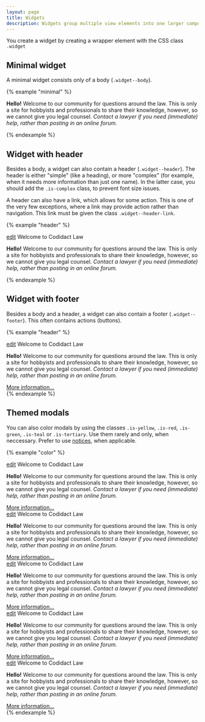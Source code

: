 ```yaml
---
layout: page
title: Widgets
description: Widgets group multiple view elements into one larger component. It's often called a "card" and also often used in sidebars.
---
```


You create a widget by creating a wrapper element with the CSS class `.widget`

## Minimal widget

A minimal widget consists only of a body (`.widget--body`).

{% example "minimal" %}
<div class="widget">
    <div class="widget--body">
        <p><strong>Hello!</strong> Welcome to our community for questions around the law. This is only a site for hobbyists and professionals to share their knowledge, however, so we cannot give you legal counsel. <em>Contact a lawyer if you need (immediate) help, rather than posting in an online forum.</em></p>
    </div>
</div>
{% endexample %}



## Widget with header

Besides a body, a widget can also contain a header (`.widget--header`). The header is either "simple" (like a heading), or more "complex" (for example, when it needs more information than just one name). In the latter case, you should add the `.is-complex` class, to prevent font size issues.

A header can also have a link, which allows for some action. This is one of the very few exceptions, where a link may provide action rather than navigation. This link must be given the class `.widget--header-link`.

{% example "header" %}
<div class="widget">
    <div class="widget--header">
        <a href="#" class="widget--header-link">edit</a>
        Welcome to Codidact Law
    </div>
    <div class="widget--body">
        <p><strong>Hello!</strong> Welcome to our community for questions around the law. This is only a site for hobbyists and professionals to share their knowledge, however, so we cannot give you legal counsel. <em>Contact a lawyer if you need (immediate) help, rather than posting in an online forum.</em></p>
    </div>
</div>
{% endexample %}


## Widget with footer

Besides a body and a header, a widget can also contain a footer (`.widget--footer`). This often contains actions (buttons).

{% example "header" %}
<div class="widget">
    <div class="widget--header">
        <a href="#" class="widget--header-link">edit</a>
        Welcome to Codidact Law
    </div>
    <div class="widget--body">
        <p><strong>Hello!</strong> Welcome to our community for questions around the law. This is only a site for hobbyists and professionals to share their knowledge, however, so we cannot give you legal counsel. <em>Contact a lawyer if you need (immediate) help, rather than posting in an online forum.</em></p>
    </div>
    <div class="widget--footer">
        <a href="#!" class="button is-filled">More information...</a>
    </div>
</div>
{% endexample %}

## Themed modals

You can also color modals by using the classes `.is-yellow`, `.is-red`, `.is-green`, `.is-teal` or `.is-tertiary`. Use them rarely and only, when neccessary. Prefer to use [notices](/components/notices), when applicable.

{% example "color" %}
<div class="widget is-yellow">
    <div class="widget--header">
        <a href="#" class="widget--header-link">edit</a>
        Welcome to Codidact Law
    </div>
    <div class="widget--body">
        <p><strong>Hello!</strong> Welcome to our community for questions around the law. This is only a site for hobbyists and professionals to share their knowledge, however, so we cannot give you legal counsel. <em>Contact a lawyer if you need (immediate) help, rather than posting in an online forum.</em></p>
    </div>
    <div class="widget--footer">
        <a href="#!" class="button is-filled">More information...</a>
    </div>
</div>
<div class="widget is-red">
    <div class="widget--header">
        <a href="#" class="widget--header-link">edit</a>
        Welcome to Codidact Law
    </div>
    <div class="widget--body">
        <p><strong>Hello!</strong> Welcome to our community for questions around the law. This is only a site for hobbyists and professionals to share their knowledge, however, so we cannot give you legal counsel. <em>Contact a lawyer if you need (immediate) help, rather than posting in an online forum.</em></p>
    </div>
    <div class="widget--footer">
        <a href="#!" class="button is-filled">More information...</a>
    </div>
</div>
<div class="widget is-green">
    <div class="widget--header">
        <a href="#" class="widget--header-link">edit</a>
        Welcome to Codidact Law
    </div>
    <div class="widget--body">
        <p><strong>Hello!</strong> Welcome to our community for questions around the law. This is only a site for hobbyists and professionals to share their knowledge, however, so we cannot give you legal counsel. <em>Contact a lawyer if you need (immediate) help, rather than posting in an online forum.</em></p>
    </div>
    <div class="widget--footer">
        <a href="#!" class="button is-filled">More information...</a>
    </div>
</div>
<div class="widget is-teal">
    <div class="widget--header">
        <a href="#" class="widget--header-link">edit</a>
        Welcome to Codidact Law
    </div>
    <div class="widget--body">
        <p><strong>Hello!</strong> Welcome to our community for questions around the law. This is only a site for hobbyists and professionals to share their knowledge, however, so we cannot give you legal counsel. <em>Contact a lawyer if you need (immediate) help, rather than posting in an online forum.</em></p>
    </div>
    <div class="widget--footer">
        <a href="#!" class="button is-filled">More information...</a>
    </div>
</div>
<div class="widget is-tertiary">
    <div class="widget--header">
        <a href="#" class="widget--header-link">edit</a>
        Welcome to Codidact Law
    </div>
    <div class="widget--body">
        <p><strong>Hello!</strong> Welcome to our community for questions around the law. This is only a site for hobbyists and professionals to share their knowledge, however, so we cannot give you legal counsel. <em>Contact a lawyer if you need (immediate) help, rather than posting in an online forum.</em></p>
    </div>
    <div class="widget--footer">
        <a href="#!" class="button is-filled">More information...</a>
    </div>
</div>
{% endexample %}
